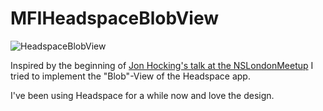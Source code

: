 # MFIHeadspaceBlobView

![HeadspaceBlobView](http://i.imgur.com/OBom3Kb.gif)

Inspired by the beginning of [Jon Hocking's talk at the NSLondonMeetup](http://vimeo.com/115883260)
I tried to implement the "Blob"-View of the Headspace app.

I've been using Headspace for a while now and love the design.

